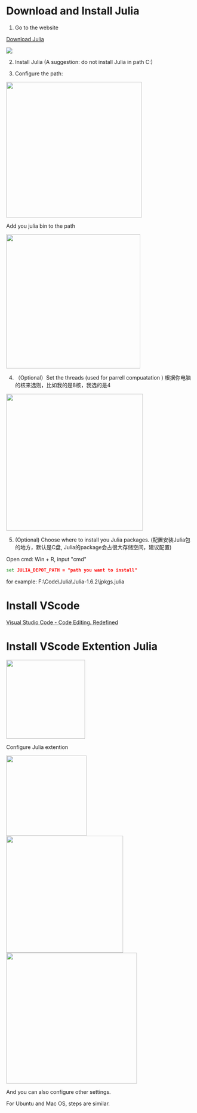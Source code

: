 # Download and Install Julia

1. Go to the website

[Download Julia](https://julialang.org/downloads/)

![](C:\Users\12475\AppData\Roaming\marktext\images\2021-11-27-10-07-49-image.png)

2. Install Julia (A suggestion: do not install Julia in path C:)

3. Configure the path:

<img src="file:///C:/Users/12475/AppData/Roaming/marktext/images/2021-11-27-10-10-32-image.png" title="" alt="" width="363">

Add you julia bin to the path

<img src="file:///C:/Users/12475/AppData/Roaming/marktext/images/2021-11-27-10-12-23-image.png" title="" alt="" width="359">

4. （Optional）Set the threads (used for parrell compuatation )  根据你电脑的核来选则，比如我的是8核，我选的是4

<img src="file:///C:/Users/12475/AppData/Roaming/marktext/images/2021-11-27-10-15-25-image.png" title="" alt="" width="366">

5. (Optional) Choose where to install you Julia packages. (配置安装Julia包的地方，默认是C盘, Julia的package会占很大存储空间，建议配置)

Open cmd: Win + R, input "cmd"

```cmd
set JULIA_DEPOT_PATH = "path you want to install"
```

for example: F:\Code\Julia\Julia-1.6.2\jpkgs\.julia

# Install VScode

[Visual Studio Code - Code Editing. Redefined](https://code.visualstudio.com/)

# Install VScode Extention Julia

<img src="file:///C:/Users/12475/AppData/Roaming/marktext/images/2021-11-27-10-25-16-image.png" title="" alt="" width="211">

Configure Julia extention

<img src="file:///C:/Users/12475/AppData/Roaming/marktext/images/2021-11-27-10-27-41-image.png" title="" alt="" width="215">

<img src="file:///C:/Users/12475/AppData/Roaming/marktext/images/2021-11-27-10-28-24-image.png" title="" alt="" width="313">

<img src="file:///C:/Users/12475/AppData/Roaming/marktext/images/2021-11-27-10-29-15-image.png" title="" alt="" width="350">

And you can also configure other settings.

For Ubuntu and Mac OS, steps are similar.
